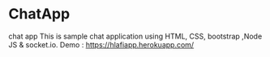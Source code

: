 # ChatApp
chat app This is sample chat application using HTML, CSS, bootstrap ,Node JS & socket.io.
Demo : https://hlafiapp.herokuapp.com/
